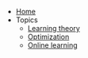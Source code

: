 - [Home](/)
- Topics
  - [Learning theory](learning-theory.md)
  - [Optimization](optimization.md)
  - [Online learning](online-learning.md)